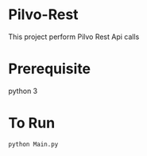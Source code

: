 # Pilvo-Rest
This project perform Pilvo Rest Api calls

# Prerequisite
python 3

# To Run
```
python Main.py
```
